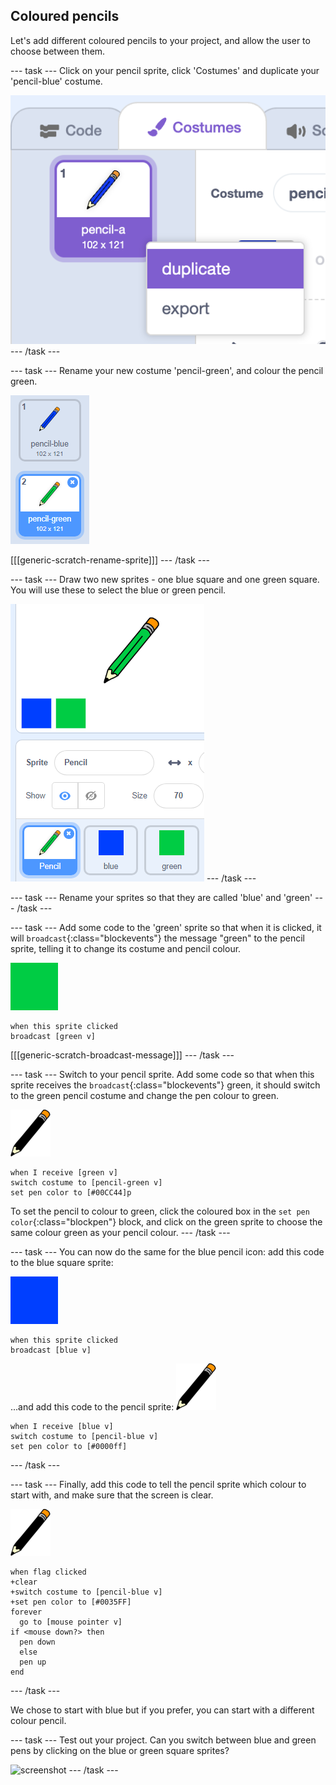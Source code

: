 ## Coloured pencils

Let's add different coloured pencils to your project, and allow the user to choose between them.

--- task ---
Click on your pencil sprite, click 'Costumes' and duplicate your 'pencil-blue' costume.

![screenshot](images/paint-blue-duplicate.png)
--- /task ---

--- task ---
Rename your new costume 'pencil-green', and colour the pencil green.

![screenshot](images/paint-pencil-green.png)

[[[generic-scratch-rename-sprite]]]
--- /task ---

--- task ---
Draw two new sprites - one blue square and one green square. You will use these to select the blue or green pencil.

![screenshot](images/paint-selectors.png)
--- /task ---

--- task ---
Rename your sprites so that they are called 'blue' and 'green'
--- /task ---

--- task ---
Add some code to the 'green' sprite so that when it is clicked, it will `broadcast`{:class="blockevents"} the message "green" to the pencil sprite, telling it to change its costume and pencil colour.

![green square](images/green_square.png)
```blocks
when this sprite clicked
broadcast [green v]
```

[[[generic-scratch-broadcast-message]]]
--- /task ---

--- task ---
Switch to your pencil sprite. Add some code so that when this sprite receives the `broadcast`{:class="blockevents"} green, it should switch to the green pencil costume and change the pen colour to green.

![pencil](images/pencil.png)

```blocks
when I receive [green v]
switch costume to [pencil-green v]
set pen color to [#00CC44]p
```

To set the pencil to colour to green, click the coloured box in the `set pen color`{:class="blockpen"} block, and click on the green sprite to choose the same colour green as your pencil colour.
--- /task ---

--- task ---
You can now do the same for the blue pencil icon: add this code to the blue square sprite:

![blue_square](images/blue_square.png)
```blocks
when this sprite clicked
broadcast [blue v]
```

...and add this code to the pencil sprite:
![pencil](images/pencil.png)
```blocks
when I receive [blue v]
switch costume to [pencil-blue v]
set pen color to [#0000ff]
```
--- /task --- 

--- task ---
Finally, add this code to tell the pencil sprite which colour to start with, and make sure that the screen is clear.

![pencil](images/pencil.png)
```blocks
when flag clicked
+clear
+switch costume to [pencil-blue v]
+set pen color to [#0035FF]
forever
  go to [mouse pointer v]
if <mouse down?> then
  pen down
  else
  pen up
end
```
--- /task ---

We chose to start with blue but if you prefer, you can start with a different colour pencil.

--- task ---
Test out your project. Can you switch between blue and green pens by clicking on the blue or green square sprites?

![screenshot](images/paint-pens-test.png)
--- /task ---

